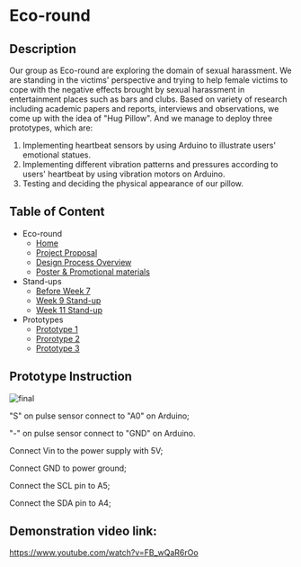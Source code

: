 # Eco-round

## Description

Our group as Eco-round are exploring the domain of sexual harassment. We are standing in the victims' perspective and trying to help female victims to cope with the negative effects brought by sexual harassment in entertainment places such as bars and clubs. Based on variety of research including academic papers and reports, interviews and observations, we come up with the idea of "Hug Pillow". And we manage to deploy three prototypes, which are:
1. Implementing heartbeat sensors by using Arduino to illustrate users' emotional statues.
2. Implementing different vibration patterns and pressures according to users' heartbeat by using vibration motors on Arduino.
3. Testing and deciding the physical appearance  of our pillow.

## Table of Content
* Eco-round
  * [Home](https://github.com/deco3500-2018/Eco-round/wiki)
  * [Project Proposal](https://github.com/deco3500-2018/Eco-round/wiki/Proposal)
  * [Design Process Overview](https://github.com/deco3500-2018/Eco-round/wiki/Design-Process-Overview)
  * [Poster & Promotional materials](https://github.com/deco3500-2018/Eco-round/wiki/Poster-&-Promotional-Materials)
* Stand-ups
  * [Before Week 7](https://github.com/deco3500-2018/Eco-round/wiki/Ongoing-Document---Before-Week-7)
  * [Week 9 Stand-up](https://github.com/deco3500-2018/Eco-round/wiki/Ongoing-Document---Week-9-Stand-up)
  * [Week 11 Stand-up](https://github.com/deco3500-2018/Eco-round/wiki/Ongoing-Document-Week-11-Stand-up-2-Prototype-1)
* Prototypes
  * [Prototype 1](https://github.com/deco3500-2018/Eco-round/wiki/Ongoing-Document-Week-11-Stand-up-2-Prototype-1)
  * [Prorotype 2](https://github.com/deco3500-2018/Eco-round/wiki/Ongoing-Document-Prototype-2)
  * [Prototype 3](https://github.com/deco3500-2018/Eco-round/wiki/Ongoing-Document-Prototype-3)
 
 ## Prototype Instruction

 ![final](https://user-images.githubusercontent.com/42561134/47606442-3f815e00-da03-11e8-8564-83fe60d3f8f8.jpeg)
 
 "S" on pulse sensor connect to "A0" on Arduino;
 
 "-" on pulse sensor connect to "GND" on Arduino.
 
 Connect Vin to the power supply with 5V;
 
 Connect GND to power ground;
 
 Connect the SCL pin to A5;
 
 Connect the SDA pin to A4;
 
## Demonstration video link:
 
https://www.youtube.com/watch?v=FB_wQaR6rOo
 
